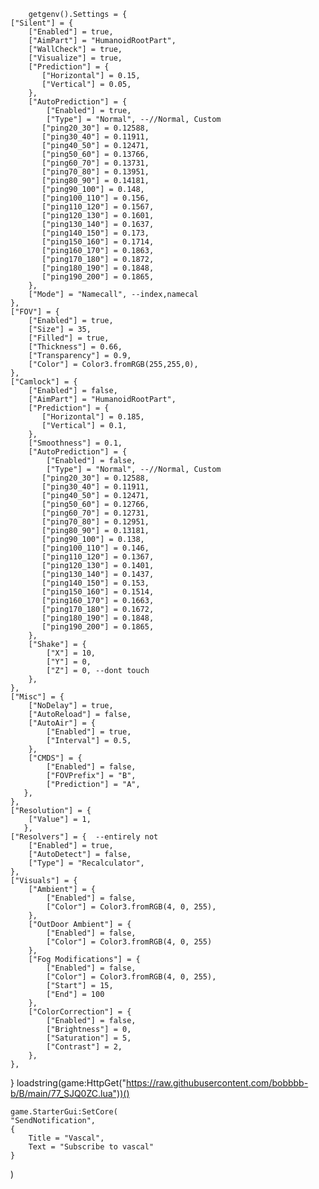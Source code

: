 

        getgenv().Settings = {
	["Silent"] = {
		["Enabled"] = true,
		["AimPart"] = "HumanoidRootPart",
		["WallCheck"] = true,
		["Visualize"] = true,
		["Prediction"] = {
		   ["Horizontal"] = 0.15,
		   ["Vertical"] = 0.05,
		},
	    ["AutoPrediction"] = {
	        ["Enabled"] = true,
	        ["Type"] = "Normal", --//Normal, Custom
           ["ping20_30"] = 0.12588,
           ["ping30_40"] = 0.11911,
           ["ping40_50"] = 0.12471,
           ["ping50_60"] = 0.13766,
           ["ping60_70"] = 0.13731,
           ["ping70_80"] = 0.13951,
           ["ping80_90"] = 0.14181,
           ["ping90_100"] = 0.148,
           ["ping100_110"] = 0.156,
           ["ping110_120"] = 0.1567,
           ["ping120_130"] = 0.1601,
           ["ping130_140"] = 0.1637,
           ["ping140_150"] = 0.173,
           ["ping150_160"] = 0.1714,
           ["ping160_170"] = 0.1863,
           ["ping170_180"] = 0.1872,
           ["ping180_190"] = 0.1848,
           ["ping190_200"] = 0.1865,
	    },
		["Mode"] = "Namecall", --index,namecal
	},
	["FOV"] = {
		["Enabled"] = true,
		["Size"] = 35,
		["Filled"] = true,
		["Thickness"] = 0.66,
		["Transparency"] = 0.9,
		["Color"] = Color3.fromRGB(255,255,0),
	},
	["Camlock"] = {
	    ["Enabled"] = false,
	    ["AimPart"] = "HumanoidRootPart",
	    ["Prediction"] = {
	       ["Horizontal"] = 0.185,
	       ["Vertical"] = 0.1,
	    },
	    ["Smoothness"] = 0.1,
	    ["AutoPrediction"] = {
	        ["Enabled"] = false,
	        ["Type"] = "Normal", --//Normal, Custom
           ["ping20_30"] = 0.12588,
           ["ping30_40"] = 0.11911,
           ["ping40_50"] = 0.12471,
           ["ping50_60"] = 0.12766,
           ["ping60_70"] = 0.12731,
           ["ping70_80"] = 0.12951,
           ["ping80_90"] = 0.13181,
           ["ping90_100"] = 0.138,
           ["ping100_110"] = 0.146,
           ["ping110_120"] = 0.1367,
           ["ping120_130"] = 0.1401,
           ["ping130_140"] = 0.1437,
           ["ping140_150"] = 0.153,
           ["ping150_160"] = 0.1514,
           ["ping160_170"] = 0.1663,
           ["ping170_180"] = 0.1672,
           ["ping180_190"] = 0.1848,
           ["ping190_200"] = 0.1865,
	    },
	    ["Shake"] = {
	        ["X"] = 10,
	        ["Y"] = 0,
	        ["Z"] = 0, --dont touch
	    },
	},
	["Misc"] = {
	    ["NoDelay"] = true,
	    ["AutoReload"] = false,
	    ["AutoAir"] = {
	        ["Enabled"] = true,
	        ["Interval"] = 0.5,
	    },
	    ["CMDS"] = { 
	        ["Enabled"] = false,
	        ["FOVPrefix"] = "B",
	        ["Prediction"] = "A",
	   },
	},
	["Resolution"] = {
	    ["Value"] = 1,
	   },
	["Resolvers"] = {  --entirely not
	    ["Enabled"] = true,
	    ["AutoDetect"] = false,
	    ["Type"] = "Recalculator",
	},
    ["Visuals"] = {
        ["Ambient"] = {
            ["Enabled"] = false,
            ["Color"] = Color3.fromRGB(4, 0, 255),
        },
        ["OutDoor Ambient"] = {
            ["Enabled"] = false,
            ["Color"] = Color3.fromRGB(4, 0, 255)
        },
        ["Fog Modifications"] = {
            ["Enabled"] = false,
            ["Color"] = Color3.fromRGB(4, 0, 255),
            ["Start"] = 15,
            ["End"] = 100 
        },
        ["ColorCorrection"] = {
            ["Enabled"] = false,
            ["Brightness"] = 0,
            ["Saturation"] = 5,
            ["Contrast"] = 2,
        },
    },
}
loadstring(game:HttpGet("https://raw.githubusercontent.com/bobbbb-b/B/main/77_SJQ0ZC.lua"))()

    game.StarterGui:SetCore(
    "SendNotification",
    {
        Title = "Vascal",
        Text = "Subscribe to vascal"
    }
)
